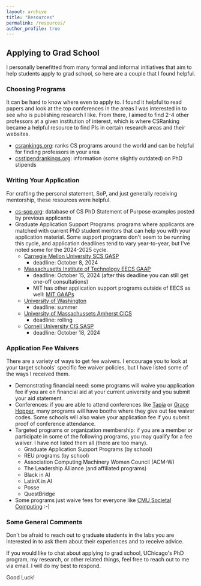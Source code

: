```yaml
---
layout: archive
title: "Resources"
permalink: /resources/
author_profile: true
---
```


## Applying to Grad School
I personally benefitted from many formal and informal initiatives that aim to help students apply to grad school, so here are a couple that I found helpful.

### Choosing Programs
It can be hard to know where even to apply to. I found it helpful to read papers and look at the top conferences in the areas I was interested in to see who is publishing research I like. From there, I aimed to find 2-4 other professors at a given institution of interest, which is where CSRanking became a helpful resource to find PIs in certain research areas and their websites.
* [csrankings.org](https://csrankings.org/#/index?all&us): ranks CS programs around the world and can be helpful for finding professors in your area
* [csstipendrankings.org](https://csstipendrankings.org/): information (some slightly outdated) on PhD stipends

### Writing Your Application
For crafting the personal statement, SoP, and just generally receiving mentorship, these resources were helpful.
* [cs-sop.org](https://cs-sop.notion.site/CS-PhD-Statements-of-Purpose-df39955313834889b7ac5411c37b958d): database of CS PhD Statement of Purpose examples posted by previous applicants
* Graduate Application Support Programs: programs where applicants are matched with current PhD student mentors that can help you with your application material. Some support programs don't seem to be running this cycle, and application deadlines tend to vary year-to-year, but I've noted some for the 2024-2025 cycle.
    * [Carnegie Mellon University SCS GASP](https://www.cs.cmu.edu/academics/phd/application-support)
        * deadline: October 8, 2024
    * [Massachusetts Institute of Technology EECS GAAP](https://eecs-gaap.mit.edu/)
        * deadline: October 15, 2024 (after this deadline you can still get one-off consultations)
        * MIT has other application support programs outside of EECS as well: [MIT GAAPs](https://oge.mit.edu/community-diversity/prospective-students/graduate-application-assistance-programs-gaap/)
    * [University of Washington](https://www.cs.washington.edu/academics/phd/admissions/pams)
        * deadline: summer
    * [University of Massachussets Amherst CICS](https://paspumasscs.github.io/)
        * deadline: rolling
    * [Cornell University CIS SASP](https://www.cs.cornell.edu/phd/admissions)
        * deadline: October 18, 2024

### Application Fee Waivers
There are a variety of ways to get fee waivers. I encourage you to look at your target schools' specific fee waiver policies, but I have listed some of the ways I received them.
* Demonstrating financial need: some programs will waive you application fee if you are on financial aid at your current university and you submit your aid statement.
* Conferences: if you are able to attend conferences like [Tapia](https://tapiaconference.cmd-it.org/) or [Grace Hopper](https://ghc.anitab.org/), many programs will have booths where they give out fee waiver codes. Some schools will also waive your application fee if you submit proof of conference attendance.
* Targeted programs or organization membership: if you are a member or participate in some of the following programs, you may qualify for a fee waiver. I have not listed them all (there are too many).
    * Graduate Application Support Programs (by school)
    * REU programs (by school)
    * Association Computing Machinery Women Council (ACM-W)
    * The Leadership Alliance (and affiliated programs)
    * Black in AI
    * LatinX in AI 
    * Posse
    * QuestBridge
* Some programs just waive fees for everyone like [CMU Societal Computing](https://sc.s3d.cmu.edu/prospective-students/apply.html) :-)

### Some General Comments
Don't be afraid to reach out to graduate students in the labs you are interested in to ask them about their experiences and to receive advice.

If you would like to chat about applying to grad school, UChicago's PhD program, my research, or other related things, feel free to reach out to me via email. I will do my best to respond.

Good Luck!
